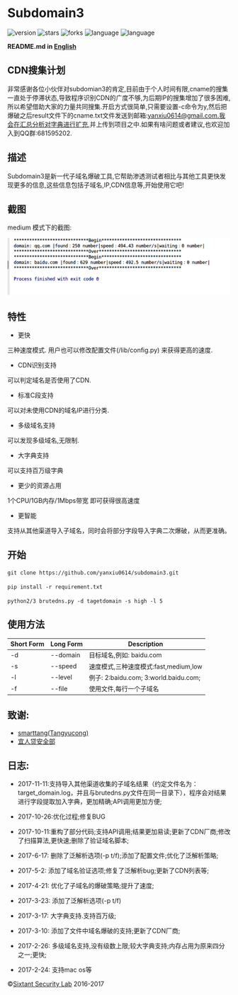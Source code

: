 # Subdomain3

![version](https://img.shields.io/badge/version-2.0-green.svg) ![stars](https://img.shields.io/github/stars/yanxiu0614/subdomain3.svg) ![forks](https://img.shields.io/github/forks/yanxiu0614/subdomain3.svg)  ![language](https://img.shields.io/badge/language-python2%2B-green.svg) ![language](https://img.shields.io/badge/language-python3%2B-green.svg)

**README.md in [English](https://github.com/yanxiu0614/subdomain3/blob/master/README.md)**

## CDN搜集计划
非常感谢各位小伙伴对subdomian3的肯定,目前由于个人时间有限,cname的搜集一直处于停滞状态,导致程序识别CDN的广度不够,为后期IP的搜集增加了很多困难,所以希望借助大家的力量共同搜集.开启方式很简单,只需要设置-c命令为y,然后把爆破之后result文件下的cname.txt文件发送到邮箱:yanxiu0614@gmail.com.我会在汇总分析对字典进行扩充,并上传到项目之中.如果有啥问题或者建议,也欢迎加入到QQ群:681595202.

## 描述
Subdomain3是新一代子域名爆破工具,它帮助渗透测试者相比与其他工具更快发现更多的信息,这些信息包括子域名,IP,CDN信息等,开始使用它吧!

## 截图
medium 模式下的截图:

![](screenshot.png)

## 特性

* 更快

三种速度模式. 用户也可以修改配置文件(/lib/config.py) 来获得更高的速度.
* CDN识别支持

可以判定域名是否使用了CDN.
* 标准C段支持

可以对未使用CDN的域名IP进行分类.
* 多级域名支持

可以发现多级域名,无限制.
* 大字典支持

可以支持百万级字典
* 更少的资源占用

1个CPU/1GB内存/1Mbps带宽 即可获得很高速度
* 更智能

支持从其他渠道导入子域名，同时会将部分字段导入字典二次爆破，从而更准确。

## 开始

```
git clone https://github.com/yanxiu0614/subdomain3.git

pip install -r requirement.txt

python2/3 brutedns.py -d tagetdomain -s high -l 5
```
## 使用方法

Short Form    | Long Form     | Description
------------- | ------------- |-------------
-d            | --domain      | 目标域名,例如: baidu.com
-s            | --speed  | 速度模式,三种速度模式:fast,medium,low
-l            | --level       | 例子: 2:baidu.com; 3:world.baidu.com;
-f            | --file        | 使用文件,每行一个子域名


## 致谢:

- <a href="https://github.com/smarttang" target="view_window">smarttang(Tangyucong)</a>
- <a href="https://security.yirendai.com/" target="view_window">宜人贷安全部</a>


## 日志:

- 2017-11-11:支持导入其他渠道收集的子域名结果（约定文件名为：target_domain.log，并且与brutedns.py文件在同一目录下），程序会对结果进行字段提取加入字典，更加精确;API调用更加方便;

- 2017-10-26:优化过程;修复BUG

- 2017-10-11:重构了部分代码;支持API调用;结果更加易读;更新了CDN厂商;修改了扫描算法,更快速;删除了验证域名脚本;

- 2017-6-17: 删除了泛解析选项(-p t/f);添加了配置文件;优化了泛解析策略;

- 2017-5-2: 添加了域名验证选项;修复了泛解析bug;更新了CDN列表等;

- 2017-4-21: 优化了子域名的爆破策略;提升了速度;

- 2017-3-23: 添加了泛解析选项(-p t/f)

- 2017-3-17: 大字典支持.支持百万级;

- 2017-3-10: 添加了文件中域名爆破的支持;更新了CDN厂商;

- 2017-2-26: 多级域名支持,没有级数上限;较大字典支持;内存占用为原来四分之一;更快;

- 2017-2-24: 支持mac os等


&copy;<a href="https://github.com/sixtant" target="_blank">Sixtant Security Lab</a> 2016-2017